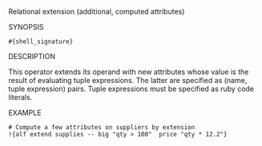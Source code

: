 
Relational extension (additional, computed attributes)

SYNOPSIS

    #{shell_signature}

DESCRIPTION

This operator extends its operand with new attributes whose value is the 
result of evaluating tuple expressions. The latter are specified as 
(name, tuple expression) pairs. Tuple expressions must be specified as 
ruby code literals. 

EXAMPLE

    # Compute a few attributes on suppliers by extension
    !{alf extend supplies -- big "qty > 100"  price "qty * 12.2"}

